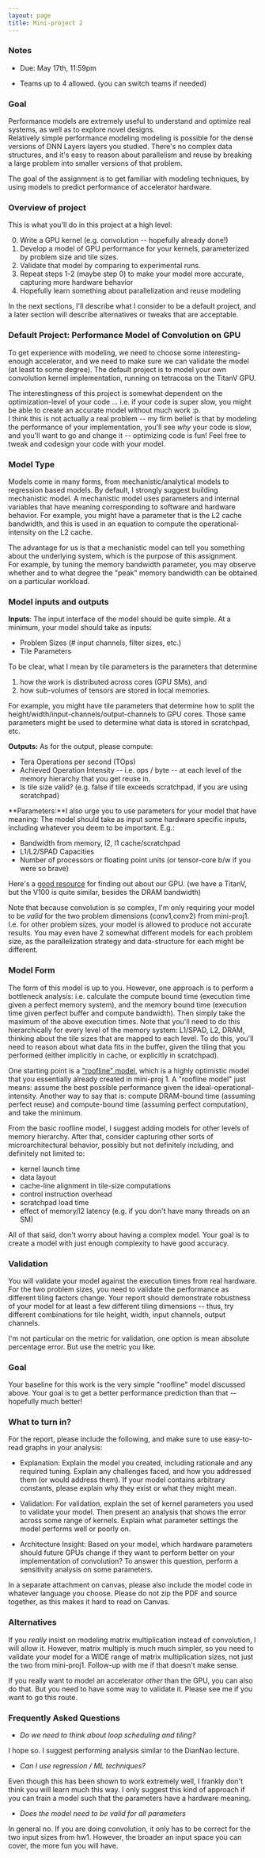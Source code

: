 ```yaml
---
layout: page
title: Mini-project 2
---
```


### Notes

* Due: May 17th, 11:59pm

* Teams up to 4 allowed.  (you can switch teams if needed)
 
### Goal 

Performance models are extremely useful to understand and optimize real
systems, as well as to explore novel designs.  
Relatively simple performance modeling modeling is possible for the
dense versions of DNN Layers layers you studied. There's no complex data structures,
and it's easy to reason about parallelism and reuse by breaking a large problem into
smaller versions of that problem. 

The goal of the assignment is to get familiar with modeling techniques, by using models 
to predict performance of accelerator hardware.  

### Overview of project

This is what you'll do in this project at a high level:

  0. Write a GPU kernel (e.g. convolution -- hopefully already done!)
  1. Develop a model of GPU performance for your kernels, parameterized by problem size and tile sizes.
  2. Validate that model by comparing to experimental runs.
  3. Repeat steps 1-2 (maybe step 0) to make your model more accurate, capturing more hardware behavior
  4. Hopefully learn something about parallelization and reuse modeling

In the next sections, I'll describe what I consider to be a default project, and a later section will
describe alternatives or tweaks that are acceptable.

### Default Project: Performance Model of Convolution on GPU

To get experience with modeling, we need to choose some interesting-enough
accelerator, and we need to make sure we can validate the model (at least to
some degree).  The default project is to model your own convolution kernel 
implementation, running on tetracosa on the TitanV GPU.  

The interestingness of this project is somewhat dependent on the optimization-level
of your code ... i.e. if your code is super slow, you might be able to create an accurate
model without much work :p.  
I think this is not actually a real problem -- my firm belief is that
by modeling the performance of your implementation, you'll see *why* your code is slow,
and you'll want to go and change it -- optimizing code is fun!  Feel free to tweak and
codesign your code with your model.

### Model Type

Models come in many forms, from mechanistic/analytical models to regression based models.
By default, I strongly suggest building mechanistic model.  A mechanistic model uses 
parameters and internal variables that have meaning corresponding to software and hardware behavior.
For example, you might have a parameter that is the L2 cache bandwidth, and this is used in
an equation to compute the operational-intensity on the L2 cache.

The advantage for us is that a mechanistic model can tell you something about the underlying
system, which is the purpose of this assignment.  
For example, by tuning the memory bandwidth parameter, you may observe whether and to what
degree the "peak" memory bandwidth can be obtained on a particular workload.

### Model inputs and outputs

**Inputs**: The input interface of the model should be quite simple.  At a minimum, your model should take as inputs:
* Problem Sizes (# input channels, filter sizes, etc.)
* Tile Parameters

To be clear, what I mean by tile parameters is the parameters that determine 
1. how the work is distributed across cores (GPU SMs), and 
2. how sub-volumes of tensors are stored in local memories.  

For example, you might have tile parameters that determine how to split the height/width/input-channels/output-channels to GPU cores.  Those same parameters might be used to determine what data is stored in scratchpad, etc.

**Outputs:** As for the output, please compute:
* Tera Operations per second (TOps)
* Achieved Operation Intensity -- i.e. ops / byte -- at each level of the memory hierarchy that you get reuse in.
* Is tile size valid? (e.g. false if tile exceeds scratchpad, if you are using scratchpad)
 
**Parameters:**I also urge you to use parameters for your model that have meaning:
The model should take as input some hardware specific inputs, including whatever you deem to be important.  E.g.:
* Bandwidth from memory, l2, l1 cache/scratchpad
* L1/L2/SPAD Capacities 
* Number of processors or floating point units (or tensor-core b/w if you were so brave)

Here's a [good resource](https://arxiv.org/pdf/1804.06826.pdf) for finding out about our GPU.  (we have a TitanV,
but the V100 is quite similar, besides the DRAM bandwidth)

Note that because convolution is so complex, I'm only requiring your model to be *valid* for the two
problem dimensions (conv1,conv2) from mini-proj1. I.e. for other problem sizes, your model is allowed
to produce not accurate results.  You may even have 2 somewhat different models for each problem size,
as the parallelization strategy and data-structure for each might be different.

### Model Form

The form of this model is up to you.  However, one approach is to perform a bottleneck
analysis: i.e. calculate the
compute bound time (execution time given a perfect memory system), and the
memory bound time (execution time given perfect buffer and compute bandwidth).
Then simply take the maximum of the above execution times. 
Note that you'll need to do this hierarchically for every level of the memory system: L1/SPAD, L2, DRAM,
thinking about the tile sizes that are mapped to each level.
To do this, you'll need to 
reason about what data fits in the buffer, given the tiling that you performed
(either implicitly in cache, or explicitly in scratchpad).  

One starting point is a ["roofline" model](https://en.wikipedia.org/wiki/Roofline_model), 
which is a highly optimistic model that you
essentially already created in mini-proj 1.  A "roofline model" just means: assume the
best possible performance given the ideal-operational-intensity.
Another way to say that is: compute DRAM-bound time (assuming perfect reuse) 
and compute-bound time (assuming perfect computation), and take the minimum.  

From the basic roofline model, I suggest adding models for other levels of memory hierarchy.
After that, consider capturing other sorts of microarchitectural behavior, possibly but not definitely 
 including, and definitely not limited to:

* kernel launch time
* data layout
* cache-line alignment in tile-size computations
* control instruction overhead
* scratchpad load time
* effect of memory/l2 latency (e.g. if you don't have many threads on an SM)

All of that said, don't worry about having a complex model.  Your goal is to create a model with
just enough complexity to have good accuracy.

### Validation

You will validate your model against the execution times from real hardware.  For the 
two problem sizes, you need to validate the performance as different tiling factors change.
Your report should demonstrate robustness of your model for at least a few different tiling
dimensions -- thus, try different combinations for tile height, width, input channels, output channels.

I'm not particular on the metric for validation, one option is mean absolute percentage error.  But use
the metric you like.

### Goal

Your baseline for this work is the very simple "roofline" model discussed above.  Your goal
is to get a better performance prediction than that -- hopefully much better!

### What to turn in?

For the report, please include the following, and make sure to use easy-to-read graphs in your analysis:

* Explanation:  Explain the model you created, including rationale and any required tuning.  Explain
any challenges faced, and how you addressed them (or would address them).  If your model
contains arbitrary constants, please explain why they exist or what they might mean.

* Validation:  For validation, explain the set of kernel parameters you used to validate your model.
Then present an analysis that shows the error across some range of kernels.  Explain what parameter
settings the model performs well or poorly on. 

* Architecture Insight: Based on your model, which hardware parameters should future GPUs change if they
want to perform better on your implementation of convolution? To answer this question,
perform a sensitivity analysis on some parameters.

In a separate attachment on canvas, please also include the model code in whatever language you choose.
Please do not zip the PDF and source together, as this makes it hard to read on Canvas.

### Alternatives

If you *really* insist on modeling matrix multiplication instead of convolution, I will allow it.  However, matrix multiply is much much simpler, so you need to validate your model for a WIDE range of matrix multiplication sizes, not just the two from mini-proj1. Follow-up with me if that doesn't make sense.

If you really want to model an accelerator *other* than the GPU, you can also do that.  But you need to have some way to validate it.  Please see me if you want to go this route.

### Frequently Asked Questions

* *Do we need to think about loop scheduling and tiling?*

I hope so.  I suggest performing analysis similar to the DianNao lecture.

* *Can I use regression / ML techniques?*

Even though this has been shown to work extremely well, I frankly don't think
you will learn much this way.  I only suggest this kind of approach if you can
train a model such that the parameters have a hardware meaning.

* *Does the model need to be valid for all parameters*

In general no. If you are doing convolution, it only has to be correct for the two input sizes
from hw1.  However, the broader an input space you can cover, the more fun you will have.



<!--
### References

For reference, I am providing the source code 
for [yet another loop schedule analyzer (yalsa)](https://github.com/PolyArch/yalsa).
It is a program which performs the loop analysis that we showed in class.  You can play
with loop scheduling order etc. It is basically a proof of concept for reuse analysis.
You can use the same approach, or use a much more focused model based on your own implementation.

Another option is to use existing tools like TimeLoop and MAERI.  I'm not sure
how well they will work for GPUs, but feel free to experiment!
-->
 
